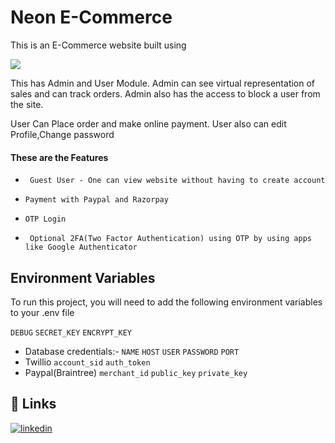 
# Neon E-Commerce

This is an E-Commerce website built using 

[![](https://skillicons.dev/icons?i=py,django,mysql,html,css,js&perline=3)]()

This has Admin and User Module. Admin can see virtual representation of sales and can track orders. Admin also has the access to block a user from the site.

User Can Place order and make online payment. User also can edit Profile,Change password
#### These are the Features 
- ` Guest User - One can view website without having to create account`
- `Payment with Paypal and Razorpay `

- ` OTP Login `

- ` Optional 2FA(Two Factor Authentication) using OTP by using apps like Google Authenticator`
## Environment Variables

To run this project, you will need to add the following environment variables to your .env file

`DEBUG`
`SECRET_KEY`
`ENCRYPT_KEY`

- Database credentials:-
`NAME`
`HOST`
`USER`
`PASSWORD`
`PORT`
- Twillio 
`account_sid` 
`auth_token`
- Paypal(Braintree)
`merchant_id`
`public_key`
`private_key`



## 🔗 Links
[![linkedin](https://img.shields.io/badge/linkedin-0A66C2?style=for-the-badge&logo=linkedin&logoColor=white)](https://www.linkedin.com/in/s00raj-s/)
